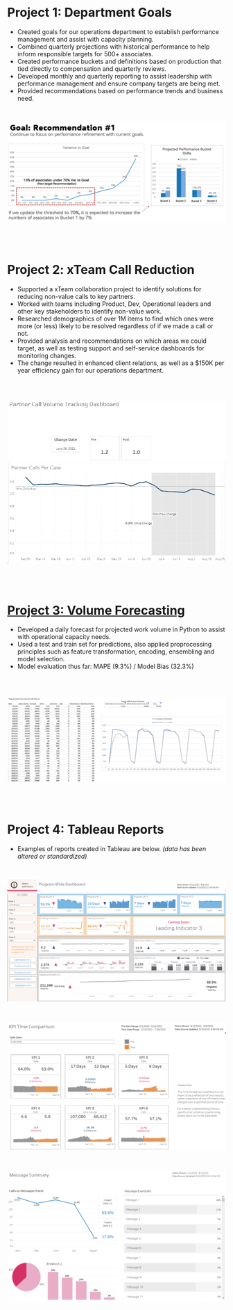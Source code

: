 <br/>

# Project 1: Department Goals
* Created goals for our operations department to establish performance management and assist with capacity planning.
* Combined quarterly projections with historical performance to help inform responsible targets for 500+ associates.
* Created performance buckets and definitions based on production that tied directly to compensation and quarterly reviews.
* Developed monthly and quarterly reporting to assist leadership with performance management and ensure company targets are being met.
* Provided recommendations based on performance trends and business need.  
<br/>

![](images/goal%20rec%202.png)

<br/>
<br/>

# Project 2: xTeam Call Reduction
* Supported a xTeam collaboration project to identify solutions for reducing non-value calls to key partners.
* Worked with teams including Product, Dev, Operational leaders and other key stakeholders to identify non-value work.
* Researched demographics of over 1M items to find which ones were more (or less) likely to be resolved regardless of if we made a call or not.
* Provided analysis and recommendations on which areas we could target, as well as testing support and self-service dashboards for monitoring changes.
* The change resulted in enhanced client relations, as well as a $150K per year efficiency gain for our operations department.
<br/>
<br/>

![](images/Call%20tracking.png)

<br/>
<br/>

# [Project 3: Volume Forecasting](https://github.com/jeffstevenson90/kaggle/blob/main/cmm-tsf1.ipynb)
* Developed a daily forecast for projected work volume in Python to assist with operational capacity needs.
* Used a test and train set for predictions, also applied proprocessing principles such as feature transformation, encoding, ensembling and model selection.
* Model evaluation thus far: MAPE (9.3%) / Model Bias (32.3%)
<br/>
<br/>

![](images/forecast.png)

<br/>
<br/>

# Project 4: Tableau Reports
* Examples of reports created in Tableau are below. 
*(data has been altered or standardized)*
<br/>

![](images/Program%20Wide.png)

<br/>

![](images/Time%20comparison.png)

<br/>

![](images/Message%20Summary.png)
